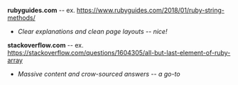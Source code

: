 **rubyguides.com** -- ex. https://www.rubyguides.com/2018/01/ruby-string-methods/
- _Clear explanations and clean page layouts -- nice!_

**stackoverflow.com** -- ex. https://stackoverflow.com/questions/1604305/all-but-last-element-of-ruby-array
- _Massive content and crow-sourced answers -- a go-to_

